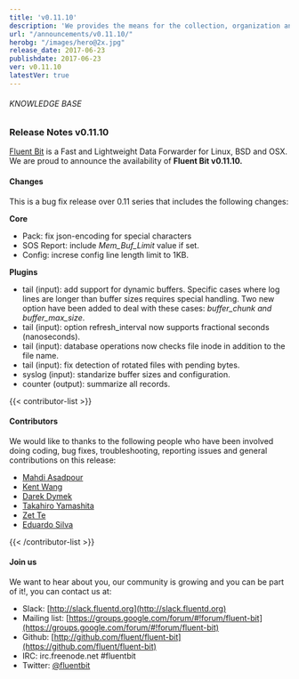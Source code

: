 ```yaml
---
title: 'v0.11.10'
description: 'We provides the means for the collection, organization and computerized retrieval of knowledgeand Lightweight Data Forwarder for Linux, BSD and OSX. We are proud to announce the availability of Fluent Bit v0.11.10.'
url: "/announcements/v0.11.10/"
herobg: "/images/hero@2x.jpg"
release_date: 2017-06-23
publishdate: 2017-06-23
ver: v0.11.10
latestVer: true
---
```


###### KNOWLEDGE BASE

### Release Notes v0.11.10

[Fluent Bit](https://fluentbit.io/) is a Fast and Lightweight Data Forwarder for Linux, BSD and OSX. We are proud to announce the availability of **Fluent Bit v0.11.10.**

#### Changes

This is a bug fix release over 0.11 series that includes the following changes:



**Core**

* Pack: fix json-encoding for special characters
* SOS Report: include *Mem_Buf_Limit* value if set.
* Config: increse config line length limit to 1KB.

**Plugins**

* tail (input): add support for dynamic buffers. Specific cases where log lines are longer than buffer sizes requires special handling. Two new option have been added to deal with these cases: *buffer_chunk and buffer_max_size*.
* tail (input): option refresh_interval now supports fractional seconds (nanoseconds).
* tail (input): database operations now checks file inode in addition to the file name.
* tail (input): fix detection of rotated files with pending bytes.
* syslog (input): standarize buffer sizes and configuration.
* counter (output): summarize all records.


{{< contributor-list >}}

#### Contributors

We would like to thanks to the following people who have been involved doing coding, bug fixes, troubleshooting, reporting issues and general contributions on this release:

* [Mahdi Asadpour](https://github.com/mahdi-asadpour-rr)
* [Kent Wang](https://github.com/pragkent)
* [Darek Dymek](https://github.com/darek-dymek-i)
* [Takahiro Yamashita](https://github.com/nokute78)
* [Zet Te](https://github.com/zette)
* [Eduardo Silva](https://github.com/edsiper)

{{< /contributor-list >}}

#### Join us

We want to hear about you, our community is growing and you can be part of it!, you can contact us at:

* Slack: [http://slack.fluentd.org](http://slack.fluentd.org)
* Mailing list: [https://groups.google.com/forum/#!forum/fluent-bit](https://groups.google.com/forum/#!forum/fluent-bit)
* Github: [http://github.com/fluent/fluent-bit](https://github.com/fluent/fluent-bit)
* IRC: irc.freenode.net #fluentbit
* Twitter: [@fluentbit](https://twitter.com/fluentbit)